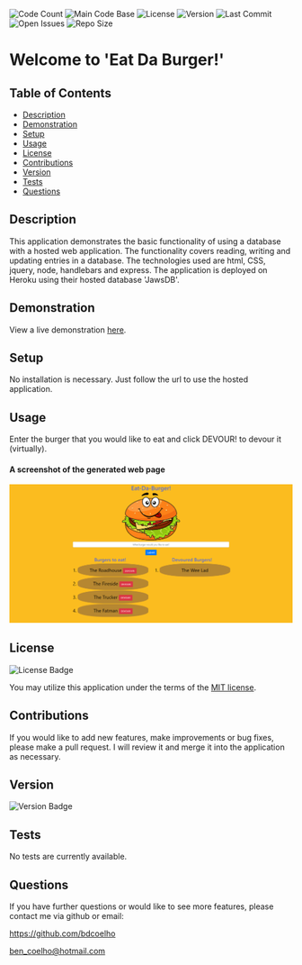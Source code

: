 
  ![Code Count](https://img.shields.io/github/languages/count/bdcoelho/burger) 
  ![Main Code Base](https://img.shields.io/github/languages/top/bdcoelho/burger) 
  ![License](https://img.shields.io/badge/license-MIT-blue) 
  ![Version](https://img.shields.io/badge/version-1.0-red) 
  ![Last Commit](https://img.shields.io/github/last-commit/bdcoelho/burger) 
  ![Open Issues](https://img.shields.io/github/issues-raw/bdcoelho/burger) 
  ![Repo Size](https://img.shields.io/github/repo-size/bdcoelho/burger)

  # Welcome to 'Eat Da Burger!'


  ## Table of Contents

  * [Description](#Description)
  * [Demonstration](#Demonstration)
  * [Setup](#Setup)
  * [Usage](#Usage)
  * [License](#License)
  * [Contributions](#Contributions)
  * [Version](#Version)
  * [Tests](#Tests)
  * [Questions](#Questions)


  ## Description

  This application demonstrates the basic functionality of using a database with a hosted web application. The functionality covers reading, writing and updating entries in a database. The technologies used are html, CSS, jquery, node, handlebars and express. The application is deployed on Heroku using their hosted database 'JawsDB'.


  ## Demonstration

  View a live demonstration [here](https://lit-chamber-58185.herokuapp.com/).

  ## Setup

  No installation is necessary. Just follow the url to use the hosted application.


  ## Usage

  Enter the burger that you would like to eat and click DEVOUR! to devour it (virtually).

  #### A screenshot of the generated web page

  ![Screenshot](./public/assets/img/screenshot.png "Screenshot")

  ## License

  ![License Badge](https://img.shields.io/badge/license-MIT-blue)

  You may utilize this application under the terms of the [MIT license](assets/licences/MIT.txt).

  ## Contributions

  If you would like to add new features, make improvements or bug fixes, please make a pull request. I will review it and merge it into the application as necessary.

  ## Version

  ![Version Badge](https://img.shields.io/badge/version-1.0-red)

  ## Tests

  No tests are currently available.

  ## Questions

  If you have further questions or would like to see more features, please contact me via github or email:

  https://github.com/bdcoelho 

  ben_coelho@hotmail.com

  